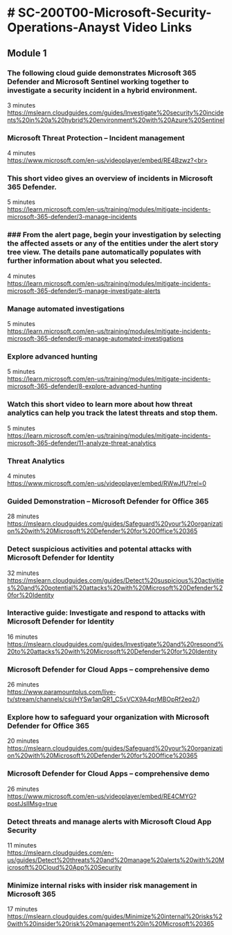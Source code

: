 
# # SC-200T00-Microsoft-Security-Operations-Anayst Video Links

## Module 1

### The following cloud guide demonstrates Microsoft 365 Defender and Microsoft Sentinel working together to investigate a security incident in a hybrid environment.<br>
3 minutes<br>
https://mslearn.cloudguides.com/guides/Investigate%20security%20incidents%20in%20a%20hybrid%20environment%20with%20Azure%20Sentinel<br>

### Microsoft Threat Protection – Incident management<br>
4 minutes<br>
https://www.microsoft.com/en-us/videoplayer/embed/RE4Bzwz?<br>

### This short video gives an overview of incidents in Microsoft 365 Defender.<br>
5 minutes<br>
https://learn.microsoft.com/en-us/training/modules/mitigate-incidents-microsoft-365-defender/3-manage-incidents<br>

### ### From the alert page, begin your investigation by selecting the affected assets or any of the entities under the alert story tree view. The details pane automatically populates with further information about what you selected.<br>
4 minutes<br>
https://learn.microsoft.com/en-us/training/modules/mitigate-incidents-microsoft-365-defender/5-manage-investigate-alerts<br>

### Manage automated investigations<br>
5 minutes<br>
https://learn.microsoft.com/en-us/training/modules/mitigate-incidents-microsoft-365-defender/6-manage-automated-investigations<br>

### Explore advanced hunting<br>
5 minutes<br>
https://learn.microsoft.com/en-us/training/modules/mitigate-incidents-microsoft-365-defender/8-explore-advanced-hunting<br>

### Watch this short video to learn more about how threat analytics can help you track the latest threats and stop them.<br>
5 minutes<br>
https://learn.microsoft.com/en-us/training/modules/mitigate-incidents-microsoft-365-defender/11-analyze-threat-analytics<br>

### Threat Analytics<br>
4 minutes<br>
https://www.microsoft.com/en-us/videoplayer/embed/RWwJfU?rel=0<br>

### Guided Demonstration – Microsoft Defender for Office 365<br>
28 minutes<br>
https://mslearn.cloudguides.com/guides/Safeguard%20your%20organization%20with%20Microsoft%20Defender%20for%20Office%20365<br>

### Detect suspicious activities and potental attacks with Microsoft Defender for Identity<br>
32 minutes<br>
https://mslearn.cloudguides.com/guides/Detect%20suspicious%20activities%20and%20potential%20attacks%20with%20Microsoft%20Defender%20for%20Identity<br>

### Interactive guide: Investigate and respond to attacks with Microsoft Defender for Identity<br>
16 minutes<br>
https://mslearn.cloudguides.com/guides/Investigate%20and%20respond%20to%20attacks%20with%20Microsoft%20Defender%20for%20Identity<br>

### Microsoft Defender for Cloud Apps – comprehensive demo<br>
26 minutes<br>
https://www.paramountplus.com/live-tv/stream/channels/csi/HYSw1anQR1_C5xVCX9A4prMBOpRf2eq2/)

### Explore how to safeguard your organization with Microsoft Defender for Office 365<br>
20 minutes<br>
https://mslearn.cloudguides.com/guides/Safeguard%20your%20organization%20with%20Microsoft%20Defender%20for%20Office%20365<br>

### Microsoft Defender for Cloud Apps – comprehensive demo<br>
26 minutes<br>
https://www.microsoft.com/en-us/videoplayer/embed/RE4CMYG?postJsllMsg=true<br>

### Detect threats and manage alerts with Microsoft Cloud App Security<br>
11 minutes<br>
https://mslearn.cloudguides.com/en-us/guides/Detect%20threats%20and%20manage%20alerts%20with%20Microsoft%20Cloud%20App%20Security<br>

### Minimize internal risks with insider risk management in Microsoft 365<br>
17 minutes<br>
https://mslearn.cloudguides.com/guides/Minimize%20internal%20risks%20with%20insider%20risk%20management%20in%20Microsoft%20365<br>




